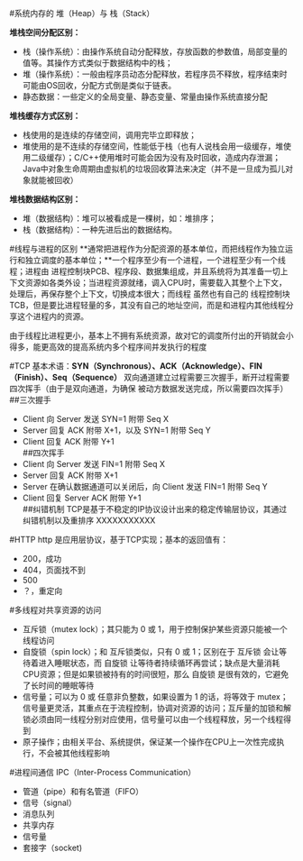 #系统内存的 堆（Heap）与 栈（Stack）

**堆栈空间分配区别：**  
- 栈（操作系统）：由操作系统自动分配释放，存放函数的参数值，局部变量的值等。其操作方式类似于数据结构中的栈；
- 堆（操作系统）：一般由程序员动态分配释放，若程序员不释放，程序结束时可能由OS回收，分配方式倒是类似于链表。
- 静态数据：一些定义的全局变量、静态变量、常量由操作系统直接分配

**堆栈缓存方式区别：**  
- 栈使用的是连续的存储空间，调用完毕立即释放；
- 堆使用的是不连续的存储空间，性能低于栈（也有人说栈会用一级缓存，堆使用二级缓存）；C/C++使用堆时可能会因为没有及时回收，造成内存泄漏；Java中对象生命周期由虚拟机的垃圾回收算法来决定（并不是一旦成为孤儿对象就能被回收）

**堆栈数据结构区别：**  
- 堆（数据结构）：堆可以被看成是一棵树，如：堆排序；
- 栈（数据结构）：一种先进后出的数据结构。

#线程与进程的区别
**通常把进程作为分配资源的基本单位，而把线程作为独立运行和独立调度的基本单位；**一个程序至少有一个进程，一个进程至少有一个线程；进程由 进程控制块PCB、程序段、数据集组成，并且系统将为其准备一切上下文资源如各类外设；当进程资源就绪，调入CPU时，需要载入其整个上下文，处理后，再保存整个上下文，切换成本很大；而线程 虽然也有自己的 线程控制块TCB，但是要比进程轻量的多，其没有自己的地址空间，而是和进程内其他线程分享这个进程内的资源。 

由于线程比进程更小，基本上不拥有系统资源，故对它的调度所付出的开销就会小得多，能更高效的提高系统内多个程序间并发执行的程度

#TCP
基本术语：**SYN（Synchronous）、ACK（Acknowledge）、FIN（Finish）、Seq（Sequence）** 双向通道建立过程需要三次握手，断开过程需要四次挥手（由于是双向通道，为确保 被动方数据发送完成，所以需要四次挥手）
##三次握手
- Client 向 Server 发送 SYN=1 附带 Seq X  
- Server 回复 ACK 附带 X+1，以及 SYN=1 附带 Seq Y  
- Client 回复 ACK 附带 Y+1  
##四次挥手
- Client 向 Server 发送 FIN=1 附带 Seq X
- Server 回复 ACK 附带 X+1
- Server 在确认数据通道可以关闭后，向 Client 发送 FIN=1 附带 Seq Y
- Client 回复 Server ACK 附带 Y+1  
##纠错机制
TCP是基于不稳定的IP协议设计出来的稳定传输层协议，其通过纠错机制以及重排序
XXXXXXXXXXX

#HTTP
http 是应用层协议，基于TCP实现；基本的返回值有：  
- 200，成功
- 404，页面找不到
- 500
- ？，重定向



#多线程对共享资源的访问
- 互斥锁（mutex lock）；其只能为 0 或 1，用于控制保护某些资源只能被一个线程访问  
- 自旋锁（spin lock）；和 互斥锁类似，只有 0 或 1；区别在于 互斥锁 会让等待着进入睡眠状态，而 自旋锁 让等待者持续循环再尝试；缺点是大量消耗 CPU资源；但是如果锁被持有的时间很短，那么 自旋锁 是很有效的，它避免了长时间的睡眠等待
- 信号量；可以为 0 或 任意非负整数，如果设置为 1 的话，将等效于 mutex；信号量更灵活，其重点在于流程控制，协调对资源的访问；互斥量的加锁和解锁必须由同一线程分别对应使用，信号量可以由一个线程释放，另一个线程得到
- 原子操作；由相关平台、系统提供，保证某一个操作在CPU上一次性完成执行，不会被其他线程影响

#进程间通信 IPC（Inter-Process Communication）
- 管道（pipe）和有名管道（FIFO）
- 信号（signal）
- 消息队列
- 共享内存
- 信号量
- 套接字（socket)


























































































































































































































































































































































































































































 

























































































































































